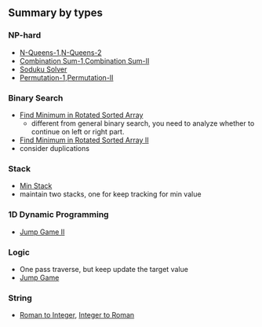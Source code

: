 ## Summary by types


### NP-hard
- [N-Queens-1](./code/N-Queens.java),[N-Queens-2](./code/N-Queens-II.java)
- [Combination Sum-1](./code/Combination-Sum.java),[Combination Sum-II](./code/Combination-Sum-II.java)
- [Soduku Solver](./code/Sudoku-Solver.java)
- [Permutation-1](./code/Permutations.java),[Permutation-II](./code/Permutations-II.java)


### Binary Search
- [Find Minimum in Rotated Sorted Array](./code/Find-Minimum-in-Rotated-Sorted-Array.java)
  * different from general binary search, you need to analyze whether to continue on left or right part.
- [Find Minimum in Rotated Sorted Array II](./code/Find-Minimum-in-Rotated-Sorted-Array-II.java)
 - consider duplications

### Stack
- [Min Stack](./code/Min-Stack.java)
 - maintain two stacks, one for keep tracking for min value
 
### 1D Dynamic Programming
- [Jump Game II](./code/Jump-Game-II.java)

### Logic
- One pass traverse, but keep update the target value
 - [Jump Game](./code/JumpGame.java)


### String
- [Roman to Integer](./code/Roman-to-Integer.java), [Integer to Roman](./code/Integer-to-Roman.java)
